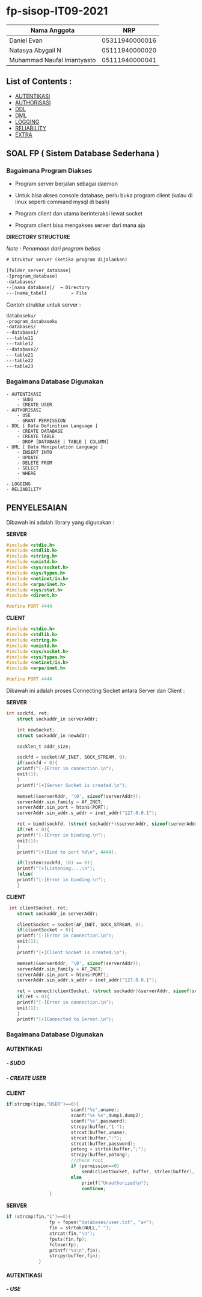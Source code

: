 # fp-sisop-IT09-2021

Nama Anggota | NRP
------------------- | --------------		
Daniel Evan | 05311940000016
Natasya Abygail N | 05111940000020
Muhammad Naufal Imantyasto | 05111940000041

## List of Contents :
- [AUTENTIKASI](####AUTENTIKASI)
- [AUTHORISASI](####AUTHORISASI)
- [DDL](####DDL)
- [DML](####DML)
- [LOGGING](####LOGGING)
- [RELIABILITY](####RELIABILITY)
- [EXTRA](####EXTRA)


## SOAL FP ( Sistem Database Sederhana )

### Bagaimana Program Diakses

- Program server berjalan sebagai daemon

- Untuk bisa akses console database, perlu buka program client (kalau di linux seperti command mysql di bash)

- Program client dan utama berinteraksi lewat socket

- Program client bisa mengakses server dari mana aja


**DIRECTORY STRUCTURE**

*Note : Penamaan dari program bebas*

```txt
# Struktur server (ketika program dijalankan)

[folder_server_database]
-[program_database]
-databases/
--[nama_database]/  → Directory
---[nama_tabel]         → File
```
Contoh struktur untuk server :
```txt
databaseku/
-program_databaseku
-databases/
--database1/
---table11
---table12
--database2/
---table21
---table22
---table23
```

### Bagaimana Database Digunakan
	- AUTENTIKASI
		- SUDO
		- CREATE USER
	- AUTHORISASI
		- USE
		- GRANT PERMISSION
	- DDL [ Data Definition Language ]
		- CREATE DATABASE 
		- CREATE TABLE 
		- DROP [DATABASE | TABLE | COLUMN]
	- DML [ Data Manipulation Language ]
		- INSERT INTO
		- UPDATE
		- DELETE FROM
		- SELECT
		- WHERE 
		- 
	- LOGGING 
	- RELIABILITY
			

## PENYELESAIAN

Dibawah ini adalah library yang digunakan :

**SERVER**
```C
#include <stdio.h>
#include <stdlib.h>
#include <string.h>
#include <unistd.h>
#include <sys/socket.h>
#include <sys/types.h>
#include <netinet/in.h>
#include <arpa/inet.h>
#include <sys/stat.h>
#include <dirent.h>

#define PORT 4444
```
**CLIENT**
```C
#include <stdio.h>
#include <stdlib.h>
#include <string.h>
#include <unistd.h>
#include <sys/socket.h>
#include <sys/types.h>
#include <netinet/in.h>
#include <arpa/inet.h>

#define PORT 4444
```

Dibawah ini adalah proses Connecting Socket antara Server dan Client :

**SERVER**
```C
int sockfd, ret;
    struct sockaddr_in serverAddr;

    int newSocket;
    struct sockaddr_in newAddr;

    socklen_t addr_size;

    sockfd = socket(AF_INET, SOCK_STREAM, 0);
    if(sockfd < 0){
    printf("[-]Error in connection.\n");
    exit(1);
    }
    printf("[+]Server Socket is created.\n");

    memset(&serverAddr, '\0', sizeof(serverAddr));
    serverAddr.sin_family = AF_INET;
    serverAddr.sin_port = htons(PORT);
    serverAddr.sin_addr.s_addr = inet_addr("127.0.0.1");

    ret = bind(sockfd, (struct sockaddr*)&serverAddr, sizeof(serverAddr));
    if(ret < 0){
    printf("[-]Error in binding.\n");
    exit(1);
    }
    printf("[+]Bind to port %d\n", 4444);

    if(listen(sockfd, 10) == 0){
    printf("[+]Listening....\n");
    }else{
    printf("[-]Error in binding.\n");
    }
  ```

**CLIENT**
```C
 int clientSocket, ret;
    struct sockaddr_in serverAddr;

    clientSocket = socket(AF_INET, SOCK_STREAM, 0);
    if(clientSocket < 0){
    printf("[-]Error in connection.\n");
    exit(1);
    }
    printf("[+]Client Socket is created.\n");

    memset(&serverAddr, '\0', sizeof(serverAddr));
    serverAddr.sin_family = AF_INET;
    serverAddr.sin_port = htons(PORT);
    serverAddr.sin_addr.s_addr = inet_addr("127.0.0.1");

    ret = connect(clientSocket, (struct sockaddr)&serverAddr, sizeof(serverAddr));
    if(ret < 0){
    printf("[-]Error in connection.\n");
    exit(1);
    }
    printf("[+]Connected to Server.\n");
```

### Bagaimana Database Digunakan
#### AUTENTIKASI
##### - SUDO



##### - CREATE USER

**CLIENT**
```C
if(strcmp(tipe,"USER")==0){
                        scanf("%s",uname);
                        scanf("%s %s",dump1,dump2);
                        scanf("%s",password);
                        strcpy(buffer,"1 ");
                        strcat(buffer,uname);
                        strcat(buffer,":");
                        strcat(buffer,password);
                        potong = strtok(buffer,";");
                        strcpy(buffer,potong);
                        //check root
                        if (permission==0)
                            send(clientSocket, buffer, strlen(buffer), 0);
                        else
                            printf("Unauthorized\n");
                            continue;
                }
```
**SERVER**
```C
if (strcmp(fin,"1")==0){
                fp = fopen("databases/user.txt", "a+");
                fin = strtok(NULL," ");
                strcat(fin,"\n");
                fputs(fin,fp);
                fclose(fp);
                printf("%s\n",fin);
                strcpy(buffer,fin);
            }
```

#### AUTENTIKASI
##### - USE
